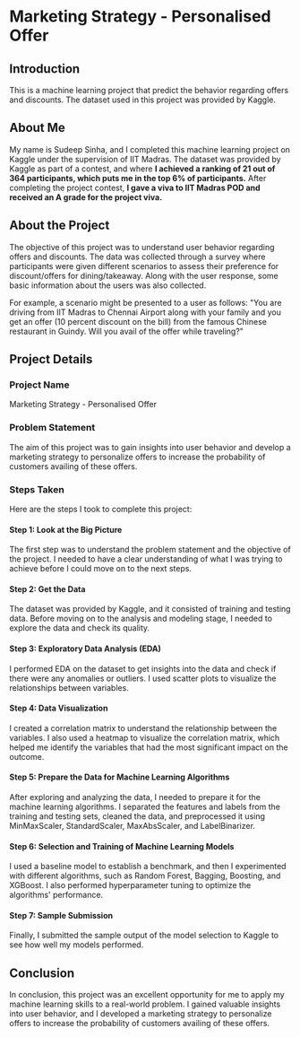 # Marketing Strategy - Personalised Offer

## Introduction
This is a machine learning project that predict the behavior regarding offers and discounts. The dataset used in this project was provided by Kaggle.

## About Me
My name is Sudeep Sinha, and I completed this machine learning project on Kaggle under the supervision of IIT Madras. The dataset was provided by Kaggle as part of a contest, and where **I achieved a ranking of 21 out of 364 participants, which puts me in the top 6% of participants.** After completing the project contest, **I gave a viva to IIT Madras POD and received an A grade for the project viva.**

## About the Project
The objective of this project was to understand user behavior regarding offers and discounts. The data was collected through a survey where participants were given different scenarios to assess their preference for discount/offers for dining/takeaway. Along with the user response, some basic information about the users was also collected.

For example, a scenario might be presented to a user as follows: "You are driving from IIT Madras to Chennai Airport along with your family and you get an offer (10 percent discount on the bill) from the famous Chinese restaurant in Guindy. Will you avail of the offer while traveling?"

## Project Details
### Project Name
Marketing Strategy - Personalised Offer

### Problem Statement
The aim of this project was to gain insights into user behavior and develop a marketing strategy to personalize offers to increase the probability of customers availing of these offers.

### Steps Taken
Here are the steps I took to complete this project:

#### Step 1: Look at the Big Picture
The first step was to understand the problem statement and the objective of the project. I needed to have a clear understanding of what I was trying to achieve before I could move on to the next steps.

#### Step 2: Get the Data
The dataset was provided by Kaggle, and it consisted of training and testing data. Before moving on to the analysis and modeling stage, I needed to explore the data and check its quality.

#### Step 3: Exploratory Data Analysis (EDA)
I performed EDA on the dataset to get insights into the data and check if there were any anomalies or outliers. I used scatter plots to visualize the relationships between variables.

#### Step 4: Data Visualization
I created a correlation matrix to understand the relationship between the variables. I also used a heatmap to visualize the correlation matrix, which helped me identify the variables that had the most significant impact on the outcome.

#### Step 5: Prepare the Data for Machine Learning Algorithms
After exploring and analyzing the data, I needed to prepare it for the machine learning algorithms. I separated the features and labels from the training and testing sets, cleaned the data, and preprocessed it using MinMaxScaler, StandardScaler, MaxAbsScaler, and LabelBinarizer.

#### Step 6: Selection and Training of Machine Learning Models
I used a baseline model to establish a benchmark, and then I experimented with different algorithms, such as Random Forest, Bagging, Boosting, and XGBoost. I also performed hyperparameter tuning to optimize the algorithms' performance.

#### Step 7: Sample Submission
Finally, I submitted the sample output of the model selection to Kaggle to see how well my models performed.

## Conclusion
In conclusion, this project was an excellent opportunity for me to apply my machine learning skills to a real-world problem. I gained valuable insights into user behavior, and I developed a marketing strategy to personalize offers to increase the probability of customers availing of these offers.
